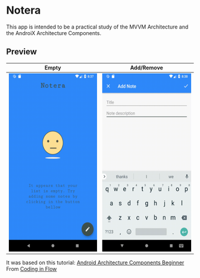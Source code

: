 # Notera
This app is intended to be a practical study of the MVVM Architecture and the AndroiX Architecture Components.

## Preview
|Empty            | Add/Remove
| :-------------: |:-------------:|
| <img src="gif/empty.gif" width="250" height="480"> | <img src="gif/add.gif" width="250" height="480"> 


It was based on this tutorial: [Android Architecture Components Beginner](https://www.youtube.com/playlist?list=PLrnPJCHvNZuDihTpkRs6SpZhqgBqPU118)
From [Coding in Flow](https://www.youtube.com/channel/UC_Fh8kvtkVPkeihBs42jGcA)
